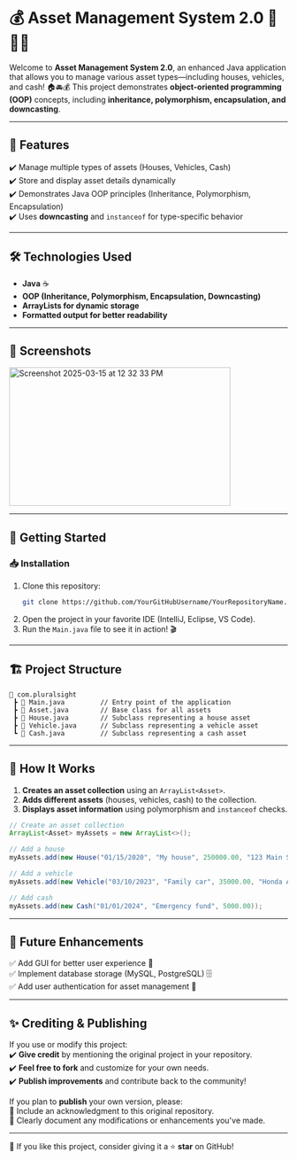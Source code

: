 # 💰 Asset Management System 2.0 🏡🚗💵

Welcome to **Asset Management System 2.0**, an enhanced Java application that allows you to manage various asset types—including houses, vehicles, and cash! 🏠🚘💰 This project demonstrates **object-oriented programming (OOP)** concepts, including **inheritance, polymorphism, encapsulation, and downcasting**.

---

## 📌 Features
✔️ Manage multiple types of assets (Houses, Vehicles, Cash)  
✔️ Store and display asset details dynamically  
✔️ Demonstrates Java OOP principles (Inheritance, Polymorphism, Encapsulation)  
✔️ Uses **downcasting** and `instanceof` for type-specific behavior  

---

## 🛠 Technologies Used
- **Java** ☕  
- **OOP (Inheritance, Polymorphism, Encapsulation, Downcasting)**  
- **ArrayLists for dynamic storage**  
- **Formatted output for better readability**  

---

## 📸 Screenshots

<img src="https://github.com/user-attachments/assets/c7fd615a-8a28-40a1-8f78-73cdc5378f06" alt="Screenshot 2025-03-15 at 12 32 33 PM" width="400" height="250">

---

## 🚀 Getting Started

### 📥 Installation
1. Clone this repository:
   ```sh
   git clone https://github.com/YourGitHubUsername/YourRepositoryName.git
   ```
2. Open the project in your favorite IDE (IntelliJ, Eclipse, VS Code).  
3. Run the `Main.java` file to see it in action! 🎬  

---

## 🏗 Project Structure

```
📂 com.pluralsight
 ┣ 📜 Main.java         // Entry point of the application
 ┣ 📜 Asset.java        // Base class for all assets
 ┣ 📜 House.java        // Subclass representing a house asset
 ┣ 📜 Vehicle.java      // Subclass representing a vehicle asset
 ┗ 📜 Cash.java         // Subclass representing a cash asset
```

---

## 📖 How It Works

1. **Creates an asset collection** using an `ArrayList<Asset>`.  
2. **Adds different assets** (houses, vehicles, cash) to the collection.  
3. **Displays asset information** using polymorphism and `instanceof` checks.  

```java
// Create an asset collection
ArrayList<Asset> myAssets = new ArrayList<>();

// Add a house
myAssets.add(new House("01/15/2020", "My house", 250000.00, "123 Main St", 1, 2000, 5000));

// Add a vehicle
myAssets.add(new Vehicle("03/10/2023", "Family car", 35000.00, "Honda Accord", 2022, 15000));

// Add cash
myAssets.add(new Cash("01/01/2024", "Emergency fund", 5000.00));
```

---

## 🎯 Future Enhancements
✅ Add GUI for better user experience 🎨  
✅ Implement database storage (MySQL, PostgreSQL) 🗄  
✅ Add user authentication for asset management 🔐  

---

## ✨ Crediting & Publishing

If you use or modify this project:  
✔️ **Give credit** by mentioning the original project in your repository.  
✔️ **Feel free to fork** and customize for your own needs.  
✔️ **Publish improvements** and contribute back to the community!  

If you plan to **publish** your own version, please:  
📌 Include an acknowledgment to this original repository.  
📌 Clearly document any modifications or enhancements you've made.  

---

🌟 If you like this project, consider giving it a ⭐ **star** on GitHub!  
